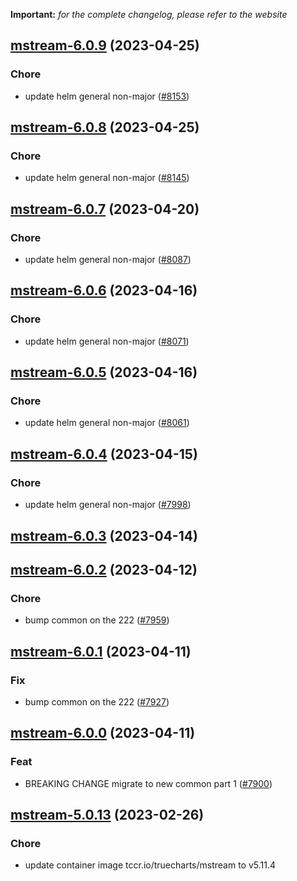 **Important:**
*for the complete changelog, please refer to the website*




## [mstream-6.0.9](https://github.com/truecharts/charts/compare/mstream-6.0.8...mstream-6.0.9) (2023-04-25)

### Chore

- update helm general non-major ([#8153](https://github.com/truecharts/charts/issues/8153))
  
  


## [mstream-6.0.8](https://github.com/truecharts/charts/compare/mstream-6.0.7...mstream-6.0.8) (2023-04-25)

### Chore

- update helm general non-major ([#8145](https://github.com/truecharts/charts/issues/8145))
  
  


## [mstream-6.0.7](https://github.com/truecharts/charts/compare/mstream-6.0.6...mstream-6.0.7) (2023-04-20)

### Chore

- update helm general non-major ([#8087](https://github.com/truecharts/charts/issues/8087))
  
  


## [mstream-6.0.6](https://github.com/truecharts/charts/compare/mstream-6.0.5...mstream-6.0.6) (2023-04-16)

### Chore

- update helm general non-major ([#8071](https://github.com/truecharts/charts/issues/8071))
  
  


## [mstream-6.0.5](https://github.com/truecharts/charts/compare/mstream-6.0.4...mstream-6.0.5) (2023-04-16)

### Chore

- update helm general non-major ([#8061](https://github.com/truecharts/charts/issues/8061))
  
  


## [mstream-6.0.4](https://github.com/truecharts/charts/compare/mstream-6.0.3...mstream-6.0.4) (2023-04-15)

### Chore

- update helm general non-major ([#7998](https://github.com/truecharts/charts/issues/7998))
  
  


## [mstream-6.0.3](https://github.com/truecharts/charts/compare/mstream-6.0.2...mstream-6.0.3) (2023-04-14)




## [mstream-6.0.2](https://github.com/truecharts/charts/compare/mstream-6.0.1...mstream-6.0.2) (2023-04-12)

### Chore

- bump common on the 222 ([#7959](https://github.com/truecharts/charts/issues/7959))
  
  


## [mstream-6.0.1](https://github.com/truecharts/charts/compare/mstream-6.0.0...mstream-6.0.1) (2023-04-11)

### Fix

- bump common on the 222 ([#7927](https://github.com/truecharts/charts/issues/7927))
  
  


## [mstream-6.0.0](https://github.com/truecharts/charts/compare/mstream-5.0.13...mstream-6.0.0) (2023-04-11)

### Feat

- BREAKING CHANGE migrate to new common part 1 ([#7900](https://github.com/truecharts/charts/issues/7900))
  
  


## [mstream-5.0.13](https://github.com/truecharts/charts/compare/mstream-5.0.12...mstream-5.0.13) (2023-02-26)

### Chore

- update container image tccr.io/truecharts/mstream to v5.11.4
  
  
